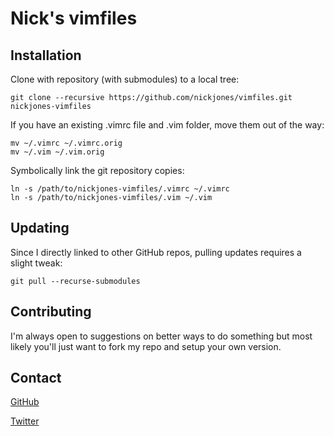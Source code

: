 Nick's vimfiles
===============

Installation
------------

Clone with repository (with submodules) to a local tree:

    git clone --recursive https://github.com/nickjones/vimfiles.git nickjones-vimfiles

If you have an existing .vimrc file and .vim folder, move them out of the way:

    mv ~/.vimrc ~/.vimrc.orig
    mv ~/.vim ~/.vim.orig

Symbolically link the git repository copies:

    ln -s /path/to/nickjones-vimfiles/.vimrc ~/.vimrc
    ln -s /path/to/nickjones-vimfiles/.vim ~/.vim
    
Updating
--------

Since I directly linked to other GitHub repos, pulling updates requires a slight tweak:

    git pull --recurse-submodules

Contributing
------------

I'm always open to suggestions on better ways to do something but most likely you'll
just want to fork my repo and setup your own version.

Contact
-------

[GitHub](https://github.com/inbox/new?to=nickjones)

[Twitter](http://twitter.com/nicktj)
